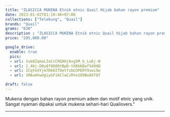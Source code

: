 ```yaml
---
title: "ZLASICCA MUKENA Etnik etnic Quail Hijab bahan rayon premium"
date: 2023-01-02T01:19:46+07:00
collections: ["Telekung", "Quail"]
brands: "Quail"
grams: "630"
description : "ZLASICCA MUKENA Etnik etnic Quail Hijab bahan rayon premium"
price: "205,000.00"

google_drive:
  enable: true
  pics:
  - url: 1uk6ZqmaLIaCcCRQAHjAvg5M_b_Lu6j-W
  - url: 1_4bj-D0y8f860OtBpD-tX6kKBafSdXHQ
  - url: 1CqYe5Yjm7D66ITOetfzbU3PERY9swi9w
  - url: 1MAumhwdgiyGFiKClwCzRYo189BoA5TQf

draft: false
---
```


Mukena dengan bahan rayon premium adem dan motif etnic yang unik. Sangat nyaman dipakai untuk mukena sehari-hari Quailovers."

-----------    
 
